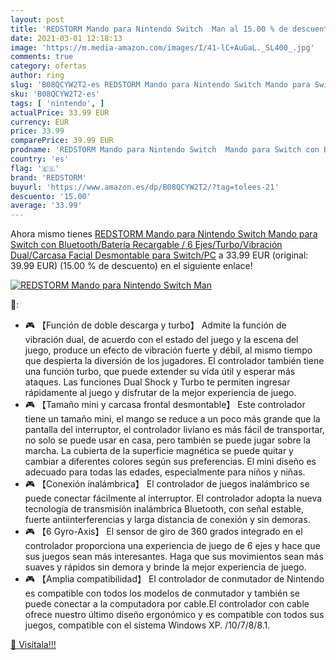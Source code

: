 ```yaml
---
layout: post
title: 'REDSTORM Mando para Nintendo Switch  Man al 15.00 % de descuento'
date: 2021-03-01 12:18:13
image: 'https://m.media-amazon.com/images/I/41-lC+AuGaL._SL400_.jpg'
comments: true
category: ofertas
author: ring
slug: 'B08QCYW2T2-es REDSTORM Mando para Nintendo Switch Mando para Switch con...'
sku: 'B08QCYW2T2-es'
tags: [ 'nintendo', ]
actualPrice: 33.99 EUR
currency: EUR
price: 33.99
comparePrice: 39.99 EUR
prodname: 'REDSTORM Mando para Nintendo Switch  Mando para Switch con Bluetooth/Batería Recargable / 6 Ejes/Turbo/Vibración Dual/Carcasa Facial Desmontable para Switch/PC'
country: 'es'
flag: '🇪🇸'
brand: 'REDSTORM'
buyurl: 'https://www.amazon.es/dp/B08QCYW2T2/?tag=tolees-21'
descuento: '15.00'
average: '33.99'
---
```


Ahora mismo tienes [REDSTORM Mando para Nintendo Switch  Mando para Switch con Bluetooth/Batería Recargable / 6 Ejes/Turbo/Vibración Dual/Carcasa Facial Desmontable para Switch/PC](https://www.amazon.es/dp/B08QCYW2T2/?tag=tolees-21) a 33.99 EUR (original: 39.99 EUR) (15.00 %  de descuento) en el siguiente enlace!

[![REDSTORM Mando para Nintendo Switch  Man](https://m.media-amazon.com/images/I/41-lC+AuGaL._SL400_.jpg)](https://www.amazon.es/dp/B08QCYW2T2/?tag=tolees-21)

🔎:

- 🎮 【Función de doble descarga y turbo】 Admite la función de vibración dual, de acuerdo con el estado del juego y la escena del juego, produce un efecto de vibración fuerte y débil, al mismo tiempo que despierta la diversión de los jugadores. El controlador también tiene una función turbo, que puede extender su vida útil y esperar más ataques. Las funciones Dual Shock y Turbo te permiten ingresar rápidamente al juego y disfrutar de la mejor experiencia de juego.
- 🎮 【Tamaño mini y carcasa frontal desmontable】 Este controlador tiene un tamaño mini, el mango se reduce a un poco más grande que la pantalla del interruptor, el controlador liviano es más fácil de transportar, no solo se puede usar en casa, pero también se puede jugar sobre la marcha. La cubierta de la superficie magnética se puede quitar y cambiar a diferentes colores según sus preferencias. El mini diseño es adecuado para todas las edades, especialmente para niños y niñas.
- 🎮 【Conexión inalámbrica】 El controlador de juegos inalámbrico se puede conectar fácilmente al interruptor. El controlador adopta la nueva tecnología de transmisión inalámbrica Bluetooth, con señal estable, fuerte antiinterferencias y larga distancia de conexión y sin demoras.
- 🎮 【6 Gyro-Axis】 El sensor de giro de 360 ​​grados integrado en el controlador proporciona una experiencia de juego de 6 ejes y hace que sus juegos sean más interesantes. Haga que sus movimientos sean más suaves y rápidos sin demora y brinde la mejor experiencia de juego.
- 🎮 【Amplia compatibilidad】 El controlador de conmutador de Nintendo es compatible con todos los modelos de conmutador y también se puede conectar a la computadora por cable.El controlador con cable ofrece nuestro último diseño ergonómico y es compatible con todos sus juegos, compatible con el sistema Windows XP. /10/7/8/8.1.

[🛒 Visítala!!!](https://www.amazon.es/dp/B08QCYW2T2/?tag=tolees-21)
